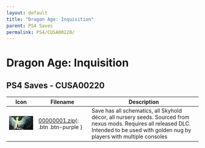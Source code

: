 ```yaml
---
layout: default
title: "Dragon Age: Inquisition"
parent: PS4 Saves
permalink: PS4/CUSA00220/
---
```

# Dragon Age: Inquisition

## PS4 Saves - CUSA00220

| Icon | Filename | Description |
|------|----------|-------------|
| ![Dragon Age: Inquisition](icon0.png) | [00000001.zip](00000001.zip){: .btn .btn-purple } | Save has all schematics, all Skyhold décor, all nursery seeds. Sourced from nexus mods. Requires all released DLC. Intended to be used with golden nug by players with multiple consoles |

